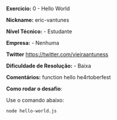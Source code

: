 **Exercicio:** 0 - Hello World

**Nickname:** eric-vantunes

**Nível Técnico:** - Estudante

**Empresa:** - Nenhuma

**Twitter** https://twitter.com/vieiraantuness 

**Dificuldade de Resolução:** - Baixa

**Comentários:** function hello he4rtoberfest

**Como rodar o desafio**: 

Use o comando abaixo: 
```bash
node hello-world.js
```